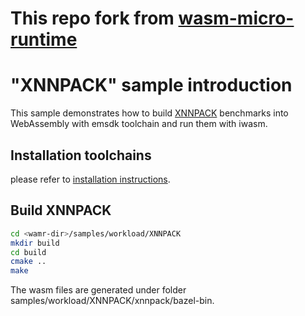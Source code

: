 

# This repo fork from [wasm-micro-runtime](https://github.com/bytecodealliance/wasm-micro-runtime/blob/27e7e160af54fe8a74620c4fbfacad480b5cb00c/samples/workload/XNNPACK)

"XNNPACK" sample introduction
==============

This sample demonstrates how to build [XNNPACK](https://github.com/google/XNNPACK) benchmarks into WebAssembly with emsdk toolchain and run them with iwasm.

## Installation toolchains

please refer to [installation instructions](../README.md).

## Build XNNPACK

```bash
cd <wamr-dir>/samples/workload/XNNPACK
mkdir build
cd build
cmake ..
make
```
The wasm files are generated under folder samples/workload/XNNPACK/xnnpack/bazel-bin.

